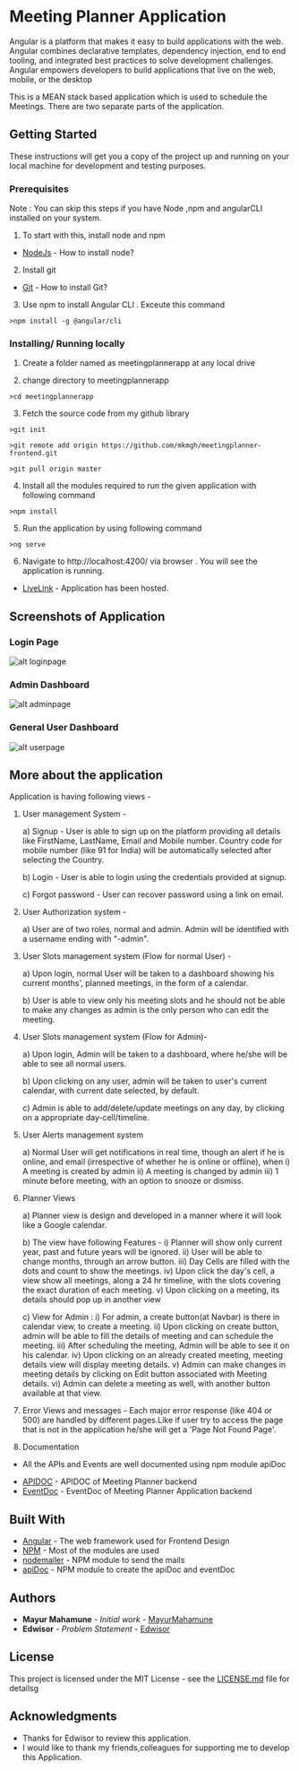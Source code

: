 # Meeting Planner Application

Angular is a platform that makes it easy to build applications with the web. Angular combines declarative templates, dependency injection, end to end tooling, and integrated best practices to solve development challenges. Angular empowers developers to build applications that live on the web, mobile, or the desktop

This is a MEAN stack based application which is used to schedule the Meetings.
There are two separate parts of the application. 


## Getting Started

These instructions will get you a copy of the project up and running on your local machine for development and testing purposes.

### Prerequisites

Note : You can skip this steps if you have Node ,npm and angularCLI installed on your system.
 
1) To start with this, install node and npm

* [NodeJs](https://nodejs.org/en/) - How to install node?

2) Install git 


* [Git](https://git-scm.com/book/en/v2/Getting-Started-Installing-Git) - How to install Git?

3) Use npm to install Angular CLI . Exceute this command

```
>npm install -g @angular/cli
```

 
### Installing/ Running locally


1) Create a folder named as meetingplannerapp at any local drive

2) change directory to meetingplannerapp

```
>cd meetingplannerapp
```

3) Fetch the source code from my github library
 
```
>git init
```

```
>git remote add origin https://github.com/mkmgh/meetingplanner-frontend.git
```

```
>git pull origin master
```

4) Install all the modules required to run the given application with following command

```
>npm install
```

5) Run the application by using following command

```
>ng serve
```

6) Navigate to http://localhost:4200/ via browser . You will see the application is running.


* [LiveLink](http://meetingplannerapp.emayurm.in.net) - Application has been hosted.

## Screenshots of Application

### Login Page
![alt loginpage](https://github.com/mkmgh/meetingplanner-frontend/blob/master/Screenshot/login.png)

### Admin Dashboard
![alt adminpage](https://github.com/mkmgh/meetingplanner-frontend/blob/master/Screenshot/admin_page1.png)


### General User Dashboard
![alt userpage](https://github.com/mkmgh/meetingplanner-frontend/blob/master/Screenshot/General_user.png)


## More about the application

Application is having following views -


1) User management System -

    a) Signup - User is able to sign up on the platform providing all
details like FirstName, LastName, Email and Mobile number. Country
code for mobile number (like 91 for India) will be automatically selected after selecting the Country.

    b) Login - User is able to login using the credentials provided at signup.

    c) Forgot password - User can recover password using a link on email. 


2) User Authorization system -

    a) User are of two roles, normal and admin. Admin will be identified
    with a username ending with "-admin".

3) User Slots management system (Flow for normal User) -

    a) Upon login, normal User will be taken to a dashboard showing his
    current months', planned meetings, in the form of a calendar. 

    b) User is able to view only his meeting slots and he should not be
    able to make any changes as admin is the only person who can edit the meeting.

4) User Slots management system (Flow for Admin)-

    a) Upon login, Admin will be taken to a dashboard, where he/she will be able to see all normal users.

    b) Upon clicking on any user, admin will be taken to user's current calendar, with current date selected, by default.

    c) Admin is able to add/delete/update meetings on any day, by clicking on a appropriate day-cell/timeline.

5) User Alerts management system

    a) Normal User will get notifications in real time, though an alert if he is
    online, and email (irrespective of whether he is online or offline), when
        i) A meeting is created by admin
       ii) A meeting is changed by admin
      iii) 1 minute before meeting, with an option to snooze or dismiss.

6) Planner Views

    a) Planner view is design and developed in a manner where it will look like a Google calendar.

    b) The view have following Features -
        i) Planner will show only current year, past and future years will be ignored.
       ii) User will be able to change months, through an arrow button.
      iii) Day Cells are filled with the dots and count to show the meetings.
       iv) Upon click the day's cell, a view show all meetings,
            along a 24 hr timeline, with the slots covering the exact duration of each meeting.
        v) Upon clicking on a meeting, its details should pop up in another view

    c) View for Admin :
        i) For admin, a create button(at Navbar) is there in calendar view, to create a meeting.
       ii) Upon clicking on create button, admin will be able to fill the details of meeting and can schedule the meeting.
      iii) After scheduling the meeting, Admin will be able to see it on his calendar.
       iv) Upon clicking on an already created meeting, meeting details view will display meeting details.
        v) Admin can make changes in meeting details by clicking on Edit button associated with Meeting details.
       vi) Admin can delete a meeting as well, with another button available at that view.


7) Error Views and messages - Each major error response
(like 404 or 500) are handled by different pages.Like if user try to access the page that is not in the application he/she will get a 'Page Not Found Page'.


5) Documentation 

- All the APIs and Events are well documented using npm module apiDoc 

* [APIDOC](http://meetingplannerapp-api-doc.emayurm.in.net/) - APIDOC of Meeting Planner backend
* [EventDoc](http://meetingplannerapp-event-doc.emayurm.in.net/) - EventDoc of Meeting Planner Application backend

## Built With

* [Angular](https://angular.io/) - The web framework used for Frontend Design
* [NPM](https://www.npmjs.com/) - Most of the modules are used
* [nodemailer](https://nodemailer.com/about/) - NPM module to send the mails
* [apiDoc](http://apidocjs.com/) - NPM module to create the apiDoc and eventDoc


## Authors

* **Mayur Mahamune** - *Initial work* - [MayurMahamune](https://github.com/mkmgh)
* **Edwisor** - *Problem Statement* - [Edwisor](https://s3-ap-southeast-1.amazonaws.com/edwisor-india-bucket/projects/web/web03/Web030102+-+Meeting+Planner.pdf)

## License

This project is licensed under the MIT License - see the [LICENSE.md](LICENSE.md) file for detailsg

## Acknowledgments

* Thanks for Edwisor to review this application.
* I would like to thank my friends,colleagues for supporting me to develop this Application.
